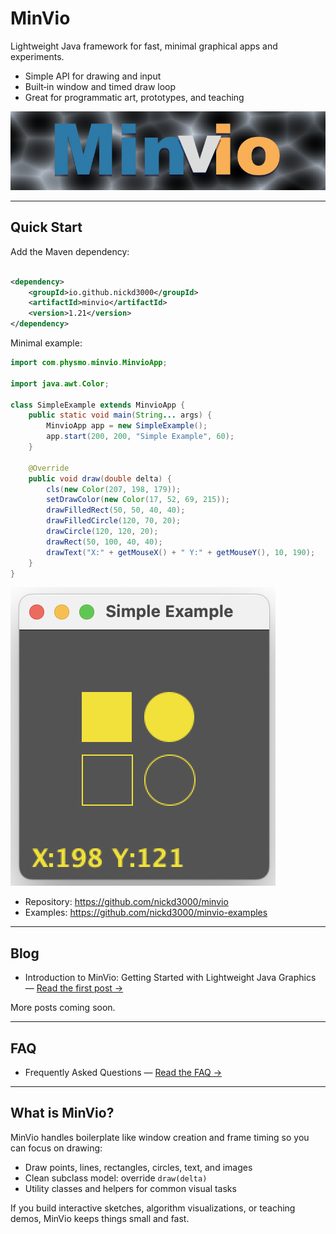 # MinVio

Lightweight Java framework for fast, minimal graphical apps and experiments.

- Simple API for drawing and input
- Built‑in window and timed draw loop
- Great for programmatic art, prototypes, and teaching

![MinVio Logo](wiki/appLogo.png)

---

## Quick Start

Add the Maven dependency:

```xml

<dependency>
    <groupId>io.github.nickd3000</groupId>
    <artifactId>minvio</artifactId>
    <version>1.21</version>
</dependency>
```

Minimal example:

```java
import com.physmo.minvio.MinvioApp;

import java.awt.Color;

class SimpleExample extends MinvioApp {
    public static void main(String... args) {
        MinvioApp app = new SimpleExample();
        app.start(200, 200, "Simple Example", 60);
    }

    @Override
    public void draw(double delta) {
        cls(new Color(207, 198, 179));
        setDrawColor(new Color(17, 52, 69, 215));
        drawFilledRect(50, 50, 40, 40);
        drawFilledCircle(120, 70, 20);
        drawCircle(120, 120, 20);
        drawRect(50, 100, 40, 40);
        drawText("X:" + getMouseX() + " Y:" + getMouseY(), 10, 190);
    }
}
```

![Simple Example](wiki/simpleExample.png)

- Repository: https://github.com/nickd3000/minvio
- Examples: https://github.com/nickd3000/minvio-examples

---

## Blog

- Introduction to MinVio: Getting Started with Lightweight Java Graphics — [Read the first post →](pages/blog001.md)

More posts coming soon.

---

## FAQ

- Frequently Asked Questions — [Read the FAQ →](pages/faq.md)

---

## What is MinVio?

MinVio handles boilerplate like window creation and frame timing so you can focus on drawing:

- Draw points, lines, rectangles, circles, text, and images
- Clean subclass model: override `draw(delta)`
- Utility classes and helpers for common visual tasks

If you build interactive sketches, algorithm visualizations, or teaching demos, MinVio keeps things small and fast.
